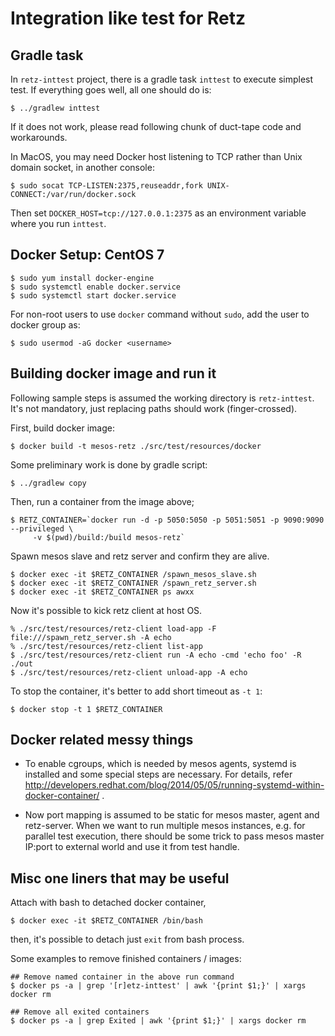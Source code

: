 # Integration like test for Retz

## Gradle task

In `retz-inttest` project, there is a gradle task `inttest` to execute
simplest test. If everything goes well, all one should do is:

```
$ ../gradlew inttest
```

If it does not work, please read following chunk of duct-tape code and
workarounds.

In MacOS, you may need Docker host listening to TCP rather than Unix
domain socket, in another console:

```
$ sudo socat TCP-LISTEN:2375,reuseaddr,fork UNIX-CONNECT:/var/run/docker.sock
```

Then set `DOCKER_HOST=tcp://127.0.0.1:2375` as an environment variable where
you run `inttest`.

## Docker Setup: CentOS 7

```
$ sudo yum install docker-engine
$ sudo systemctl enable docker.service
$ sudo systemctl start docker.service
```

For non-root users to use `docker` command without `sudo`, add the user
to docker group as:

```
$ sudo usermod -aG docker <username>
```

## Building docker image and run it

Following sample steps is assumed the working directory is `retz-inttest`. It's not
mandatory, just replacing paths should work (finger-crossed).

First, build docker image:

```
$ docker build -t mesos-retz ./src/test/resources/docker
```

Some preliminary work is done by gradle script:

```
$ ../gradlew copy
```

Then, run a container from the image above;

```
$ RETZ_CONTAINER=`docker run -d -p 5050:5050 -p 5051:5051 -p 9090:9090 --privileged \
     -v $(pwd)/build:/build mesos-retz`
```

Spawn mesos slave and retz server and confirm they are alive.

```
$ docker exec -it $RETZ_CONTAINER /spawn_mesos_slave.sh
$ docker exec -it $RETZ_CONTAINER /spawn_retz_server.sh
$ docker exec -it $RETZ_CONTAINER ps awxx
```

Now it's possible to kick retz client at host OS.

```
% ./src/test/resources/retz-client load-app -F file:///spawn_retz_server.sh -A echo
% ./src/test/resources/retz-client list-app
$ ./src/test/resources/retz-client run -A echo -cmd 'echo foo' -R ./out
$ ./src/test/resources/retz-client unload-app -A echo
```

To stop the container, it's better to add short timeout as `-t 1`:

```
$ docker stop -t 1 $RETZ_CONTAINER
```

## Docker related messy things

- To enable cgroups, which is needed by mesos agents, systemd is installed
  and some special steps are necessary. For details, refer
  http://developers.redhat.com/blog/2014/05/05/running-systemd-within-docker-container/ .

- Now port mapping is assumed to be static for mesos master, agent and retz-server.
  When we want to run multiple mesos instances, e.g. for parallel test
  execution, there should be some trick to pass mesos master IP:port to
  external world and use it from test handle.

## Misc one liners that may be useful

Attach with bash to detached docker container,

```
$ docker exec -it $RETZ_CONTAINER /bin/bash
```

then, it's possible to detach just `exit` from bash process.

Some examples to remove finished containers / images:

```
## Remove named container in the above run command
$ docker ps -a | grep '[r]etz-inttest' | awk '{print $1;}' | xargs docker rm

## Remove all exited containers
$ docker ps -a | grep Exited | awk '{print $1;}' | xargs docker rm
```

